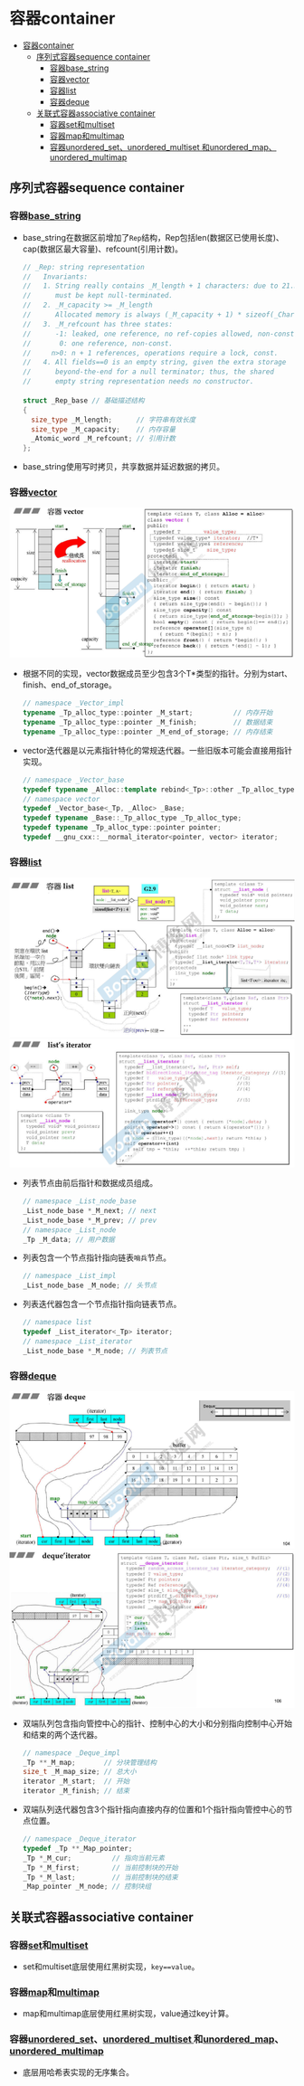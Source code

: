 # 容器container

- [容器container](#容器container)
  - [序列式容器sequence container](#序列式容器sequence-container)
    - [容器base\_string](#容器base_string)
    - [容器vector](#容器vector)
    - [容器list](#容器list)
    - [容器deque](#容器deque)
  - [关联式容器associative container](#关联式容器associative-container)
    - [容器set和multiset](#容器set和multiset)
    - [容器map和multimap](#容器map和multimap)
    - [容器unordered\_set、unordered\_multiset 和unordered\_map、unordered\_multimap ](#容器unordered_setunordered_multiset-和unordered_mapunordered_multimap-)

## 序列式容器sequence container

### 容器[base_string](https://github.com/gongluck/sourcecode/blob/main/gcc-4.4.0/libstdc++-v3/include/bits/basic_string.h#L103)

- base_string在数据区前增加了`Rep`结构，Rep包括len(数据区已使用长度)、cap(数据区最大容量)、refcount(引用计数)。

  ```C++
  // _Rep: string representation
  //   Invariants:
  //   1. String really contains _M_length + 1 characters: due to 21.3.4
  //      must be kept null-terminated.
  //   2. _M_capacity >= _M_length
  //      Allocated memory is always (_M_capacity + 1) * sizeof(_CharT).
  //   3. _M_refcount has three states:
  //      -1: leaked, one reference, no ref-copies allowed, non-const.
  //       0: one reference, non-const.
  //     n>0: n + 1 references, operations require a lock, const.
  //   4. All fields==0 is an empty string, given the extra storage
  //      beyond-the-end for a null terminator; thus, the shared
  //      empty string representation needs no constructor.

  struct _Rep_base // 基础描述结构
  {
    size_type _M_length;      // 字符串有效长度
    size_type _M_capacity;    // 内存容量
    _Atomic_word _M_refcount; // 引用计数
  };
  ```

- base_string使用写时拷贝，共享数据并延迟数据的拷贝。

### 容器[vector](https://github.com/gongluck/sourcecode/blob/main/gcc-4.4.0/libstdc++-v3/include/bits/stl_vector.h#L167)

![容器vector](https://github.com/gongluck/images/blob/main/stl/容器vector.png)

- 根据不同的实现，vector数据成员至少包含3个T*类型的指针。分别为start、finish、end_of_storage。

  ```C++
  // namespace _Vector_impl
  typename _Tp_alloc_type::pointer _M_start;          // 内存开始
  typename _Tp_alloc_type::pointer _M_finish;         // 数据结束
  typename _Tp_alloc_type::pointer _M_end_of_storage; // 内存结束
  ```

- vector迭代器是以元素指针特化的常规迭代器。一些旧版本可能会直接用指针实现。

  ```C++
  // namespace _Vector_base
  typedef typename _Alloc::template rebind<_Tp>::other _Tp_alloc_type;
  // namespace vector
  typedef _Vector_base<_Tp, _Alloc> _Base;
  typedef typename _Base::_Tp_alloc_type _Tp_alloc_type;
  typedef typename _Tp_alloc_type::pointer pointer;
  typedef __gnu_cxx::__normal_iterator<pointer, vector> iterator;
  ```

### 容器[list](https://github.com/gongluck/sourcecode/blob/main/gcc-4.4.0/libstdc++-v3/include/bits/stl_list.h#L399)

![容器list](https://github.com/gongluck/images/blob/main/stl/容器list.png)
![容器list迭代器](https://github.com/gongluck/images/blob/main/stl/容器list迭代器.png)

- 列表节点由前后指针和数据成员组成。

  ```C++
  // namespace _List_node_base
  _List_node_base *_M_next; // next
  _List_node_base *_M_prev; // prev
  // namespace _List_node
  _Tp _M_data; // 用户数据
  ```

- 列表包含一个节点指针指向链表`哨兵`节点。

  ```C++
  // namespace _List_impl
  _List_node_base _M_node; // 头节点
  ```

- 列表迭代器包含一个节点指针指向链表节点。

  ```C++
  // namespace list
  typedef _List_iterator<_Tp> iterator;
  // namespace _List_iterator
  _List_node_base *_M_node; // 列表节点
  ```

### 容器[deque](https://github.com/gongluck/sourcecode/blob/main/gcc-4.4.0/libstdc++-v3/include/bits/stl_deque.h#L600)

![容器deque](https://github.com/gongluck/images/blob/main/stl/容器deque.png)
![容器deque迭代器](https://github.com/gongluck/images/blob/main/stl/容器deque迭代器.png)

- 双端队列包含指向管控中心的指针、控制中心的大小和分别指向控制中心开始和结束的两个迭代器。

  ```C++
  // namespace _Deque_impl
  _Tp **_M_map;       // 分块管理结构
  size_t _M_map_size; // 总大小
  iterator _M_start;  // 开始
  iterator _M_finish; // 结束
  ```

- 双端队列迭代器包含3个指针指向直接内存的位置和1个指针指向管控中心的节点位置。

  ```C++
  // namespace _Deque_iterator
  typedef _Tp **_Map_pointer;
  _Tp *_M_cur;          // 指向当前元素
  _Tp *_M_first;        // 当前控制块的开始
  _Tp *_M_last;         // 当前控制块的结束
  _Map_pointer _M_node; // 控制块组
  ```

## 关联式容器associative container

### 容器[set](https://github.com/gongluck/sourcecode/blob/main/gcc-4.4.0/libstdc++-v3/include/bits/stl_set.h#L85)和[multiset](https://github.com/gongluck/sourcecode/blob/main/gcc-4.4.0/libstdc++-v3/include/bits/stl_multiset.h#L82)

- set和multiset底层使用红黑树实现，`key==value`。

### 容器[map](https://github.com/gongluck/sourcecode/blob/main/gcc-4.4.0/libstdc++-v3/include/bits/stl_map.h#L84)和[multimap](https://github.com/gongluck/sourcecode/blob/main/gcc-4.4.0/libstdc++-v3/include/bits/stl_multimap.h#L83)

- map和multimap底层使用红黑树实现，value通过key计算。

### 容器[unordered_set](https://github.com/gongluck/sourcecode/blob/main/gcc-4.4.0/libstdc++-v3/include/tr1_impl/unordered_set#L117)、[unordered_multiset ](https://github.com/gongluck/sourcecode/blob/main/gcc-4.4.0/libstdc++-v3/include/tr1_impl/unordered_set#L179)和[unordered_map](https://github.com/gongluck/sourcecode/blob/main/gcc-4.4.0/libstdc++-v3/include/tr1_impl/unordered_map#L120)、[unordered_multimap ](https://github.com/gongluck/sourcecode/blob/main/gcc-4.4.0/libstdc++-v3/include/tr1_impl/unordered_map#L185)

- 底层用哈希表实现的无序集合。

